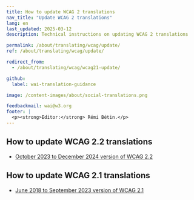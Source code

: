 ```yaml
---
title: How to update WCAG 2 translations
nav_title: "Update WCAG 2 translations"
lang: en
last_updated: 2025-03-12
description: Technical instructions on updating WCAG 2 translations

permalink: /about/translating/wcag/update/
ref: /about/translating/wcag/update/

redirect_from:
  - /about/translating/wcag/wcag21-update/

github:
  label: wai-translation-guidance

image: /content-images/about/social-translations.png

feedbackmail: wai@w3.org
footer: |
  <p><strong>Editor:</strong> Rémi Bétin.</p>
---
```


## How to update WCAG 2.2 translations

- [October 2023 to December 2024 version of WCAG 2.2](/about/translating/wcag/update/wcag22-20231005/)

## How to update WCAG 2.1 translations

- [June 2018 to September 2023 version of WCAG 2.1](/about/translating/wcag/update/wcag21-20180605/)